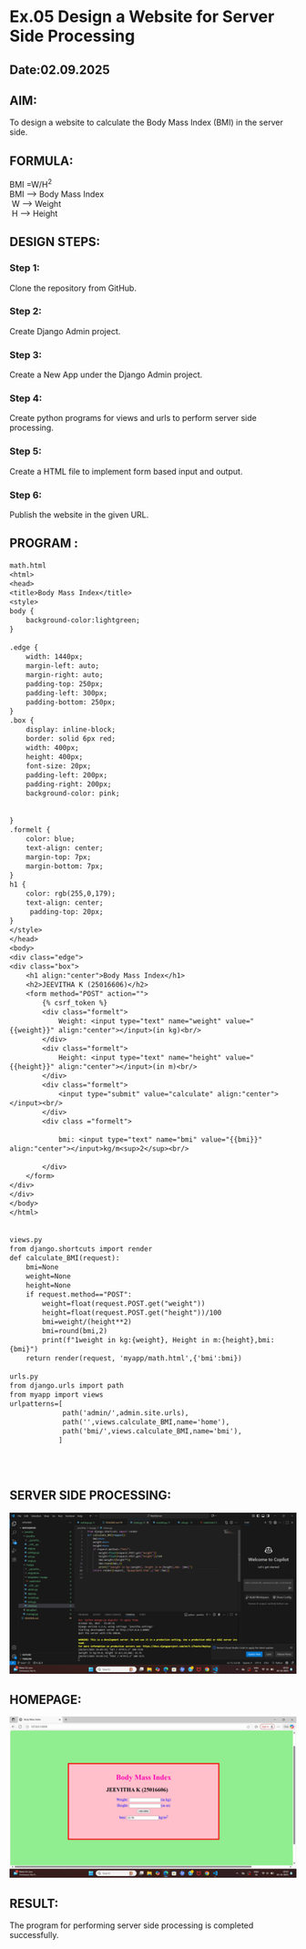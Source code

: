 # Ex.05 Design a Website for Server Side Processing
## Date:02.09.2025

## AIM:
 To design a website to calculate the Body Mass Index (BMI) in the server side. 


## FORMULA:
BMI =W/H<sup>2</sup>
<br> BMI --> Body Mass Index
<br> W --> Weight
<br> H --> Height

## DESIGN STEPS:

### Step 1:
Clone the repository from GitHub.

### Step 2:
Create Django Admin project.

### Step 3:
Create a New App under the Django Admin project.

### Step 4:
Create python programs for views and urls to perform server side processing.

### Step 5:
Create a HTML file to implement form based input and output.

### Step 6:
Publish the website in the given URL.

## PROGRAM :
```
math.html
<html>
<head>
<title>Body Mass Index</title>
<style>
body {
    background-color:lightgreen;
}

.edge {
    width: 1440px;
    margin-left: auto;
    margin-right: auto;
    padding-top: 250px;
    padding-left: 300px;
    padding-bottom: 250px;
}
.box {
    display: inline-block;
    border: solid 6px red;
    width: 400px;
    height: 400px;
    font-size: 20px;
    padding-left: 200px;
    padding-right: 200px;
    background-color: pink;


}
.formelt {
    color: blue;
    text-align: center;
    margin-top: 7px;
    margin-bottom: 7px;
}
h1 {
    color: rgb(255,0,179);
    text-align: center;
     padding-top: 20px;
}
</style>
</head>
<body>
<div class="edge">
<div class="box">
    <h1 align:"center">Body Mass Index</h1>
    <h2>JEEVITHA K (25016606)</h2>
    <form method="POST" action="">
        {% csrf_token %}
        <div class="formelt">
            Weight: <input type="text" name="weight" value="{{weight}}" align:"center"></input>(in kg)<br/>
        </div>
        <div class="formelt">
            Height: <input type="text" name="height" value="{{height}}" align:"center"></input>(in m)<br/>
        </div>
        <div class="formelt">
            <input type="submit" value="calculate" align:"center"></input><br/>
        </div>
        <div class ="formelt">
            
            bmi: <input type="text" name="bmi" value="{{bmi}}" align:"center"></input>kg/m<sup>2</sup><br/>
            
        </div>
    </form>
</div>
</div>
</body>
</html>


views.py
from django.shortcuts import render
def calculate_BMI(request):
    bmi=None
    weight=None
    height=None
    if request.method=="POST":
        weight=float(request.POST.get("weight"))
        height=float(request.POST.get("height"))/100
        bmi=weight/(height**2)
        bmi=round(bmi,2)
        print(f"1weight in kg:{weight}, Height in m:{height},bmi: {bmi}")
    return render(request, 'myapp/math.html',{'bmi':bmi})

urls.py
from django.urls import path
from myapp import views
urlpatterns=[
             path('admin/',admin.site.urls),
             path('',views.calculate_BMI,name='home'),
             path('bmi/',views.calculate_BMI,name='bmi'),
            ]




```



## SERVER SIDE PROCESSING:
![alt text](<Screenshot (28).png>)

## HOMEPAGE:
![alt text](bmi.png)

## RESULT:
The program for performing server side processing is completed successfully.
